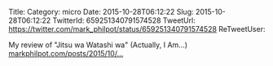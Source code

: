 Title: 
Category: micro
Date: 2015-10-28T06:12:22
Slug: 2015-10-28T06:12:22
TwitterId: 659251340791574528
TweetUrl: https://twitter.com/mark_philpot/status/659251340791574528
ReTweetUser: 

My review of "Jitsu wa Watashi wa" (Actually, I Am…) [markphilpot.com/posts/2015/10/…](http://markphilpot.com/posts/2015/10/27/review_jitsu_wa_watashi_wa/)